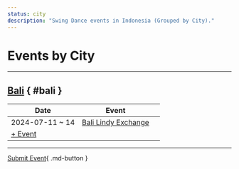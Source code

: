 ```yaml
---
status: city
description: "Swing Dance events in Indonesia (Grouped by City)."
---
```


# Events by City

---

## <a id=bali></a>[Bali](#bali) { #bali }

| Date | Event | |
| --- | --- | --- |
| 2024-07-11 ~ 14 | [Bali Lindy Exchange](bali-lindy-exchange-2024.md) |  |
| [+ Event](https://github.com/swingdance/events/issues/new?assignees=&labels=add+event&projects=&template=02-add_entity.yml&title=Add%20Event%3A%202024%2Fid_ID%20%E2%80%A2%20%3CName%3E&region=id_ID&province=Bali&city=Bali&org_id=&date_starts=2024-&date_ends=2024-)

---

[Submit Event](https://github.com/swingdance/events/issues/new?assignees=&labels=add+event&projects=&template=02-add_entity.yml&title=Add%20Event%3A%20id_ID%20%E2%80%A2%20%3CName%3E&region=id_ID&province=&city=&org_id=2024){ .md-button }
